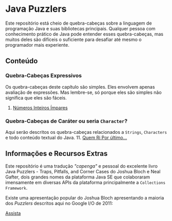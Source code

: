 # Java Puzzlers 

Este repositório está cheio de quebra-cabeças sobre a linguagem de programação Java e suas bibliotecas principais. Qualquer pessoa com conhecimento prático de Java pode entender esses quebra-cabeças, mas muitos deles são difíceis o suficiente para desafiar até mesmo o programador mais experiente.

## Conteúdo

### Quebra-Cabeças Expressivos 
Os quebra-cabeças deste capítulo são simples. Eles envolvem apenas avaliação de expressões. Mas lembre-se, só porque eles são simples não significa que eles são fáceis.

1. [Números Inteiros Ímpares](https://github.com/eduardowgmendes/java-puzzlers/blob/main/contents/chapters/00-oddity.md#buscando-inteiros-%C3%ADmpares)

### Quebra-Cabeças de Caráter ou seria `Character`?
Aqui serão descritos os quebra-cabeças relacionados a `Strings`, `Characters` e todo conteúdo textual do Java.
11. [Quem Ri Por último...](https://github.com/eduardowgmendes/java-puzzlers/blob/main/contents/chapters/10-the-last-laugh.md#a-%C3%BAltima-risada)  

## Informações e Recursos Extras 
Este repositório é uma tradução *"capenga"* e pessoal do excelente livro Java Puzzlers - Traps, Pitfalls, and Corner Cases do Joshua Bloch e Neal Gafter, dois grandes nomes da plataforma Java SE que colaboraram imensamente em diversas APIs da plataforma principalmente a `Collections Framework`.

Existe uma apresentação popular do Joshua Bloch apresentando a maioria dos *Puzzlers* descritos aqui no Google I/O de 2011: 

[Assista](https://www.youtube.com/watch?v=wbp-3BJWsU8)      
